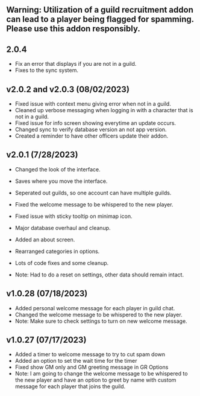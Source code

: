 ## Warning: Utilization of a guild recruitment addon can lead to a player being flagged for spamming.  Please use this addon responsibly.

## 2.0.4
* Fix an error that displays if you are not in a guild.
* Fixes to the sync system.

## v2.0.2 and v2.0.3 (08/02/2023)
* Fixed issue with context menu giving error when not in a guild.
* Cleaned up verbose messaging when logging in with a
    character that is not in a guild.
* Fixed issue for info screen showing everytime an update occurs.
* Changed sync to verify database version an not app version.
* Created a reminder to have other officers update their addon.

## v2.0.1 (7/28/2023)
* Changed the look of the interface.
* Saves where you move the interface.
* Seperated out guilds, so one account can have multiple guilds.
* Fixed the welcome message to be whispered to the new player.
* Fixed issue with sticky tooltip on minimap icon.
* Major database overhaul and cleanup.
* Added an about screen.
* Rearranged categories in options.
* Lots of code fixes and some cleanup.

* Note: Had to do a reset on settings, other data should remain intact.

## v1.0.28 (07/18/2023)
* Added personal welcome message for each player in guild chat.
* Changed the welcome message to be whispered to the new player.
* Note: Make sure to check settings to turn on new welcome message.

## v1.0.27 (07/17/2023)
* Added a timer to welcome message to try to cut spam down
* Added an option to set the wait time for the timer
* Fixed show GM only and GM greeting message in GR Options
* Note: I am going to change the welcome message to be whispered to
    the new player and have an option to greet by name with custom message
    for each player that joins the guild.